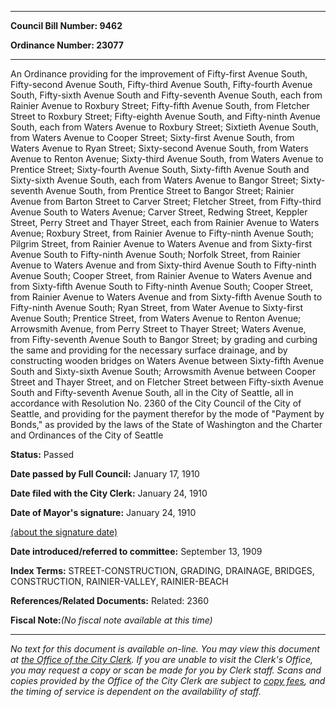 

********

**Council Bill Number: 9462**
   
**Ordinance Number: 23077**
********

 An Ordinance providing for the improvement of Fifty-first Avenue South, Fifty-second Avenue South, Fifty-third Avenue South, Fifty-fourth Avenue South, Fifty-sixth Avenue South and Fifty-seventh Avenue South, each from Rainier Avenue to Roxbury Street; Fifty-fifth Avenue South, from Fletcher Street to Roxbury Street; Fifty-eighth Avenue South, and Fifty-ninth Avenue South, each from Waters Avenue to Roxbury Street; Sixtieth Avenue South, from Waters Avenue to Cooper Street; Sixty-first Avenue South, from Waters Avenue to Ryan Street; Sixty-second Avenue South, from Waters Avenue to Renton Avenue; Sixty-third Avenue South, from Waters Avenue to Prentice Street; Sixty-fourth Avenue South, Sixty-fifth Avenue South and Sixty-sixth Avenue South, each from Waters Avenue to Bangor Street; Sixty-seventh Avenue South, from Prentice Street to Bangor Street; Rainier Avenue from Barton Street to Carver Street; Fletcher Street, from Fifty-third Avenue South to Waters Avenue; Carver Street, Redwing Street, Keppler Street, Perry Street and Thayer Street, each from Rainier Avenue to Waters Avenue; Roxbury Street, from Rainier Avenue to Fifty-ninth Avenue South; Pilgrim Street, from Rainier Avenue to Waters Avenue and from Sixty-first Avenue South to Fifty-ninth Avenue South; Norfolk Street, from Rainier Avenue to Waters Avenue and from Sixty-third Avenue South to Fifty-ninth Avenue South; Cooper Street, from Rainier Avenue to Waters Avenue and from Sixty-fifth Avenue South to Fifty-ninth Avenue South; Cooper Street, from Rainier Avenue to Waters Avenue and from Sixty-fifth Avenue South to Fifty-ninth Avenue South; Ryan Street, from Water Avenue to Sixty-first Avenue South; Prentice Street, from Waters Avenue to Renton Avenue; Arrowsmith Avenue, from Perry Street to Thayer Street; Waters Avenue, from Fifty-seventh Avenue South to Bangor Street; by grading and curbing the same and providing for the necessary surface drainage, and by constructing wooden bridges on Waters Avenue between Sixty-fifth Avenue South and Sixty-sixth Avenue South; Arrowsmith Avenue between Cooper Street and Thayer Street, and on Fletcher Street between Fifty-sixth Avenue South and Fifty-seventh Avenue South, all in the City of Seattle, all in accordance with Resolution No. 2360 of the City Council of the City of Seattle, and providing for the payment therefor by the mode of "Payment by Bonds," as provided by the laws of the State of Washington and the Charter and Ordinances of the City of Seattle

**Status:** Passed
   
**Date passed by Full Council:** January 17, 1910
   
**Date filed with the City Clerk:** January 24, 1910
   
**Date of Mayor's signature:** January 24, 1910
   
[(about the signature date)](/~public/approvaldate.htm)
   
   
   
**Date introduced/referred to committee:** September 13, 1909
   
   
**Index Terms:** STREET-CONSTRUCTION, GRADING, DRAINAGE, BRIDGES, CONSTRUCTION, RAINIER-VALLEY, RAINIER-BEACH

**References/Related Documents:** Related: 2360

**Fiscal Note:**_(No fiscal note available at this time)_
********

_No text for this document is available on-line. You may view this document at [the Office of the City Clerk](http://www.seattle.gov/leg/clerk/contactUs.htm). If you are unable to visit the Clerk's Office, you may request a copy or scan be made for you by Clerk staff. Scans and copies provided by the Office of the City Clerk are subject to [copy fees](http://clerk.seattle.gov/~public/clerkfees.htm), and the timing of service is dependent on the availability of staff._

